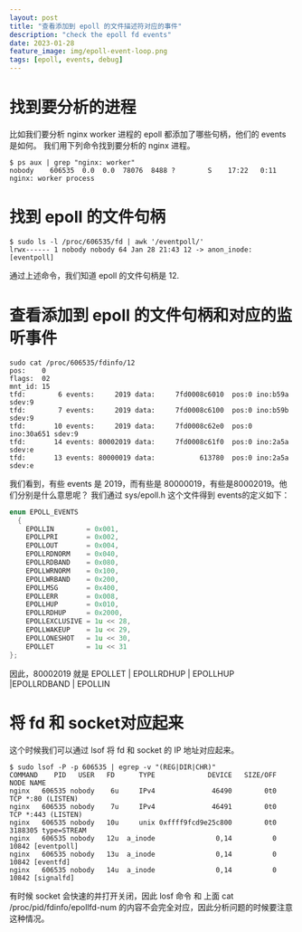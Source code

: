 ```yaml
---
layout: post
title: "查看添加到 epoll 的文件描述符对应的事件"
description: "check the epoll fd events"
date: 2023-01-28
feature_image: img/epoll-event-loop.png
tags: [epoll, events, debug]
---
```


# 找到要分析的进程

比如我们要分析 nginx worker 进程的 epoll 都添加了哪些句柄，他们的 events 是如何。
我们用下列命令找到要分析的 nginx 进程。

```shell
$ ps aux | grep "nginx: worker"
nobody    606535  0.0  0.0  78076  8488 ?        S    17:22   0:11 nginx: worker process
```

# 找到 epoll 的文件句柄

```shell
$ sudo ls -l /proc/606535/fd | awk '/eventpoll/'
lrwx------ 1 nobody nobody 64 Jan 28 21:43 12 -> anon_inode:[eventpoll]
```

通过上述命令，我们知道 epoll 的文件句柄是 12.

# 查看添加到 epoll 的文件句柄和对应的监听事件

```shell
sudo cat /proc/606535/fdinfo/12          
pos:	0
flags:	02
mnt_id:	15
tfd:        6 events:     2019 data:     7fd0008c6010  pos:0 ino:b59a sdev:9
tfd:        7 events:     2019 data:     7fd0008c6100  pos:0 ino:b59b sdev:9
tfd:       10 events:     2019 data:     7fd0008c62e0  pos:0 ino:30a651 sdev:9
tfd:       14 events: 80002019 data:     7fd0008c61f0  pos:0 ino:2a5a sdev:e
tfd:       13 events: 80000019 data:           613780  pos:0 ino:2a5a sdev:e
```

我们看到，有些 events 是 2019，而有些是 80000019，有些是80002019。他们分别是什么意思呢？
我们通过 sys/epoll.h 这个文件得到 events的定义如下：

```c
enum EPOLL_EVENTS
  {
    EPOLLIN        = 0x001,
    EPOLLPRI       = 0x002,
    EPOLLOUT       = 0x004,
    EPOLLRDNORM    = 0x040,
    EPOLLRDBAND    = 0x080,
    EPOLLWRNORM    = 0x100,
    EPOLLWRBAND    = 0x200,
    EPOLLMSG       = 0x400,
    EPOLLERR       = 0x008,
    EPOLLHUP       = 0x010,
    EPOLLRDHUP     = 0x2000,
    EPOLLEXCLUSIVE = 1u << 28,
    EPOLLWAKEUP    = 1u << 29,
    EPOLLONESHOT   = 1u << 30,
    EPOLLET        = 1u << 31
};
```

因此，80002019 就是 EPOLLET | EPOLLRDHUP | EPOLLHUP |EPOLLRDBAND | EPOLLIN

# 将 fd 和 socket对应起来

这个时候我们可以通过 lsof 将 fd 和 socket 的 IP 地址对应起来。

```shell
$ sudo lsof -P -p 606535 | egrep -v "(REG|DIR|CHR)" 
COMMAND    PID   USER   FD      TYPE             DEVICE   SIZE/OFF      NODE NAME
nginx   606535 nobody    6u     IPv4              46490        0t0       TCP *:80 (LISTEN)
nginx   606535 nobody    7u     IPv4              46491        0t0       TCP *:443 (LISTEN)
nginx   606535 nobody   10u     unix 0xffff9fcd9e25c800        0t0   3188305 type=STREAM
nginx   606535 nobody   12u  a_inode               0,14          0     10842 [eventpoll]
nginx   606535 nobody   13u  a_inode               0,14          0     10842 [eventfd]
nginx   606535 nobody   14u  a_inode               0,14          0     10842 [signalfd]
```

有时候 socket 会快速的并打开关闭，因此 losf 命令 和 上面 cat /proc/pid/fdinfo/epollfd-num 的内容不会完全对应，因此分析问题的时候要注意这种情况。
